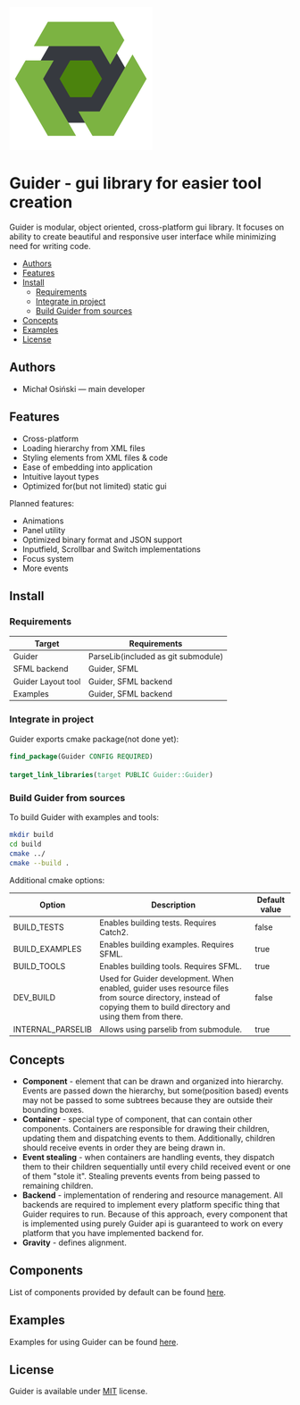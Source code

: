 <img src="assets/project-logo.png" alt="guider-logo" style="zoom:50%;" />

# Guider - gui library for easier tool creation

Guider is modular, object oriented, cross-platform gui library. It focuses on ability to create beautiful and responsive user interface while minimizing need for writing code.

- [Authors](#authors)
- [Features](#features)
- [Install](#install)
  - [Requirements](#requirements)
  - [Integrate in project](#integrate-in-project)
  - [Build Guider from sources](#build-guider-from-sources)
- [Concepts](#concepts)
- [Examples](#examples)
- [License](#license)

## Authors

- Michał Osiński — main developer

## Features

- Cross-platform
- Loading hierarchy from XML files 
- Styling elements from XML files & code
- Ease of embedding into application
- Intuitive layout types
- Optimized for(but not limited) static gui

Planned features:

- Animations
- Panel utility
- Optimized binary format and JSON support
- Inputfield, Scrollbar and Switch implementations
- Focus system
- More events

## Install

### Requirements

| Target             | Requirements                        |
| ------------------ | ----------------------------------- |
| Guider             | ParseLib(included as git submodule) |
| SFML backend       | Guider, SFML                        |
| Guider Layout tool | Guider, SFML backend                |
| Examples           | Guider, SFML backend                |



### Integrate in project

Guider exports cmake package(not done yet):

```cmake
find_package(Guider CONFIG REQUIRED)

target_link_libraries(target PUBLIC Guider::Guider)
```

### Build Guider from sources

To build Guider with examples and tools:

```bash
mkdir build
cd build
cmake ../
cmake --build .
```

Additional cmake options:

| Option            | Description                                                  | Default value |
| ----------------- | ------------------------------------------------------------ | ------------- |
| BUILD_TESTS       | Enables building tests. Requires Catch2.                     | false         |
| BUILD_EXAMPLES    | Enables building examples. Requires SFML.                    | true          |
| BUILD_TOOLS       | Enables building tools. Requires SFML.                       | true          |
| DEV_BUILD         | Used for Guider development. When enabled, guider uses resource files from source directory, instead of copying them to build directory and using them from there. | false         |
| INTERNAL_PARSELIB | Allows using parselib from submodule.                        | true          |

## Concepts

- **Component** - element that can be drawn and organized into hierarchy. Events are passed down the hierarchy, but some(position based) events may not be passed to some subtrees because they are outside their bounding boxes.
- **Container** - special type of component, that can contain other components. Containers are responsible for drawing their children, updating them and dispatching events to them. Additionally, children should receive events in order they are being drawn in.
- **Event stealing** - when containers are handling events, they dispatch them to their children sequentially until every child received event or one of them "stole it". Stealing prevents events from being passed to remaining children.
- **Backend** - implementation of rendering and resource management. All backends are required to implement every platform specific thing that Guider requires to run. Because of this approach, every component that is implemented using purely Guider api is guaranteed to work on every platform that you have implemented backend for.
- **Gravity** - defines alignment.

## Components

List of components provided by default can be found [here](ELEMENTS.md).

## Examples

Examples for using Guider can be found [here](examples/README.md).

## License

Guider is available under [MIT](LICENSE) license.
